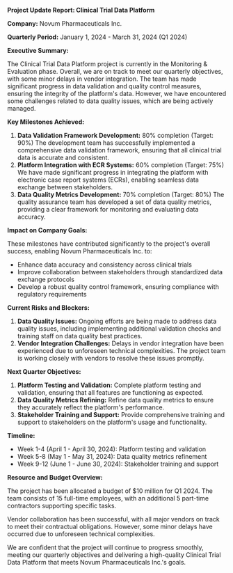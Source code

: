 **Project Update Report: Clinical Trial Data Platform**

**Company:** Novum Pharmaceuticals Inc.

**Quarterly Period:** January 1, 2024 - March 31, 2024 (Q1 2024)

**Executive Summary:**

The Clinical Trial Data Platform project is currently in the Monitoring & Evaluation phase. Overall, we are on track to meet our quarterly objectives, with some minor delays in vendor integration. The team has made significant progress in data validation and quality control measures, ensuring the integrity of the platform's data. However, we have encountered some challenges related to data quality issues, which are being actively managed.

**Key Milestones Achieved:**

1. **Data Validation Framework Development:** 80% completion (Target: 90%)
The development team has successfully implemented a comprehensive data validation framework, ensuring that all clinical trial data is accurate and consistent.
2. **Platform Integration with ECR Systems:** 60% completion (Target: 75%)
We have made significant progress in integrating the platform with electronic case report systems (ECRs), enabling seamless data exchange between stakeholders.
3. **Data Quality Metrics Development:** 70% completion (Target: 80%)
The quality assurance team has developed a set of data quality metrics, providing a clear framework for monitoring and evaluating data accuracy.

**Impact on Company Goals:**

These milestones have contributed significantly to the project's overall success, enabling Novum Pharmaceuticals Inc. to:

* Enhance data accuracy and consistency across clinical trials
* Improve collaboration between stakeholders through standardized data exchange protocols
* Develop a robust quality control framework, ensuring compliance with regulatory requirements

**Current Risks and Blockers:**

1. **Data Quality Issues:** Ongoing efforts are being made to address data quality issues, including implementing additional validation checks and training staff on data quality best practices.
2. **Vendor Integration Challenges:** Delays in vendor integration have been experienced due to unforeseen technical complexities. The project team is working closely with vendors to resolve these issues promptly.

**Next Quarter Objectives:**

1. **Platform Testing and Validation:** Complete platform testing and validation, ensuring that all features are functioning as expected.
2. **Data Quality Metrics Refining:** Refine data quality metrics to ensure they accurately reflect the platform's performance.
3. **Stakeholder Training and Support:** Provide comprehensive training and support to stakeholders on the platform's usage and functionality.

**Timeline:**

* Week 1-4 (April 1 - April 30, 2024): Platform testing and validation
* Week 5-8 (May 1 - May 31, 2024): Data quality metrics refinement
* Week 9-12 (June 1 - June 30, 2024): Stakeholder training and support

**Resource and Budget Overview:**

The project has been allocated a budget of $10 million for Q1 2024. The team consists of 15 full-time employees, with an additional 5 part-time contractors supporting specific tasks.

Vendor collaboration has been successful, with all major vendors on track to meet their contractual obligations. However, some minor delays have occurred due to unforeseen technical complexities.

We are confident that the project will continue to progress smoothly, meeting our quarterly objectives and delivering a high-quality Clinical Trial Data Platform that meets Novum Pharmaceuticals Inc.'s goals.